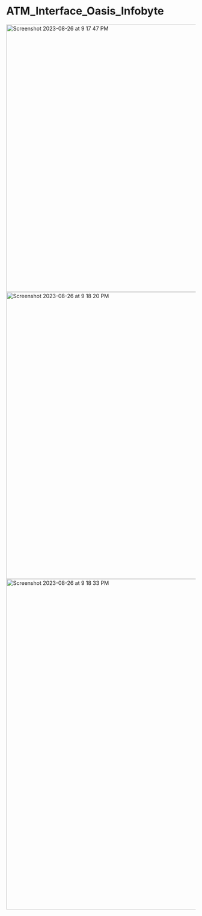 # ATM_Interface_Oasis_Infobyte
<img width="712" alt="Screenshot 2023-08-26 at 9 17 47 PM" src="https://github.com/Ayushtiwari2002/OIBSIP_TASK3/assets/117922914/8bb3322b-4ab0-45d9-8f7e-2ce6900c734a">
<img width="764" alt="Screenshot 2023-08-26 at 9 18 20 PM" src="https://github.com/Ayushtiwari2002/OIBSIP_TASK3/assets/117922914/c48eea45-490a-4a66-9035-cd35a027a0f4">
<img width="880" alt="Screenshot 2023-08-26 at 9 18 33 PM" src="https://github.com/Ayushtiwari2002/OIBSIP_TASK3/assets/117922914/9cfc3154-8838-47e0-8587-8355a7acfaa4">
